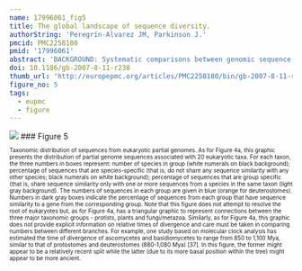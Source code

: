 ```yaml
---
name: 17996061_fig5
title: The global landscape of sequence diversity.
authorString: 'Peregrín-Alvarez JM, Parkinson J.'
pmcid: PMC2258180
pmid: '17996061'
abstract: 'BACKGROUND: Systematic comparisons between genomic sequence datasets have revealed a wide spectrum of sequence specificity from sequences that are highly conserved to those that are specific to individual species. Due to the limited number of fully sequenced eukaryotic genomes, analyses of this spectrum have largely focused on prokaryotes. Combining existing genomic datasets with the partial genomes of 193 eukaryotes derived from collections of expressed sequence tags, we performed a quantitative analysis of the sequence specificity spectrum to provide a global view of the origins and extent of sequence diversity across the three domains of life. RESULTS: Comparisons with prokaryotic datasets reveal a greater genetic diversity within eukaryotes that may be related to differences in modes of genetic inheritance. Mapping this diversity within a phylogenetic framework revealed that the majority of sequences are either highly conserved or specific to the species or taxon from which they derive. Between these two extremes, several evolutionary landmarks consisting of large numbers of sequences conserved within specific taxonomic groups were identified. For example, 8% of sequences derived from metazoan species are specific and conserved within the metazoan lineage. Many of these sequences likely mediate metazoan specific functions, such as cell-cell communication and differentiation. CONCLUSION: Through the use of partial genome datasets, this study provides a unique perspective of sequence conservation across the three domains of life. The provision of taxon restricted sequences should prove valuable for future computational and biochemical analyses aimed at understanding evolutionary and functional relationships.'
doi: 10.1186/gb-2007-8-11-r238
thumb_url: 'http://europepmc.org/articles/PMC2258180/bin/gb-2007-8-11-r238-5.gif'
figure_no: 5
tags:
  - eupmc
  - figure
---
```

<img src='http://europepmc.org/articles/PMC2258180/bin/gb-2007-8-11-r238-5.jpg' style='max-height: 300px'>
### Figure 5
<p style='font-size: 10px;'>Taxonomic distribution of sequences from eukaryotic partial genomes. As for Figure 4a, this graphic presents the distribution of partial genome sequences associated with 20 eukaryotic taxa. For each taxon, the three numbers in boxes represent: number of species in group (white numerals on black background); percentage of sequences that are species-specific (that is, do not share any sequence similarity with any other species; black numerals on white background); percentage of sequences that are group specific (that is, share sequence similarity only with one or more sequences from a species in the same taxon (light gray background). The numbers of sequences in each group are given in blue (orange for deuterostomes). Numbers in dark gray boxes indicate the percentage of sequences from each group that have sequence similarity to a gene from the corresponding group. Note that this figure does not attempt to resolve the root of eukaryotes but, as for Figure 4a, has a triangular graphic to represent connections between the three major taxonomic groups - protists, plants and fungi/metazoa. Similarly, as for Figure 4a, this graphic does not provide explicit information on relative times of divergence and care must be taken in comparing numbers between different branches. For example, one study based on molecular clock analysis has estimated the time of divergence of ascomycetes and basidiomycetes to range from 850 to 1,100 Mya, similar to that of protostomes and deuterostomes (880-1,080 Mya) [37]. In this figure, the former might appear to be a relatively recent split while the latter (due to its more basal position within the tree) might appear to be more ancient.</p>
